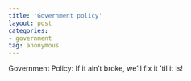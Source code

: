 ```yaml
---
title: 'Government policy'
layout: post
categories:
- government
tag: anonymous
---
```


Government Policy: If it ain’t broke, we’ll fix it ’til it is!